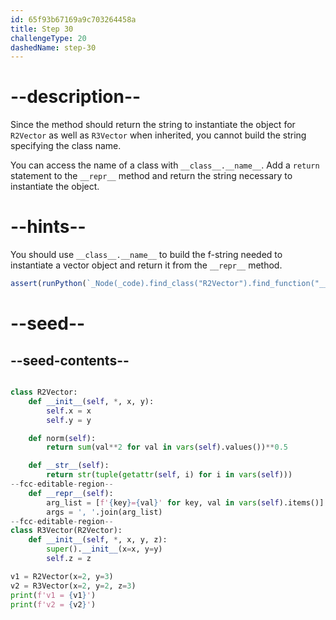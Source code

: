 ```yaml
---
id: 65f93b67169a9c703264458a
title: Step 30
challengeType: 20
dashedName: step-30
---
```


# --description--

Since the method should return the string to instantiate the object for `R2Vector` as well as `R3Vector` when inherited, you cannot build the string specifying the class name.

You can access the name of a class with `__class__.__name__`. Add a `return` statement to the `__repr__` method and return the string necessary to instantiate the object.

# --hints--

You should use `__class__.__name__` to build the f-string needed to instantiate a vector object and return it from the `__repr__` method.

```js
assert(runPython(`_Node(_code).find_class("R2Vector").find_function("__repr__").has_return("f'{self.__class__.__name__}({args})'")`))
```

# --seed--

## --seed-contents--

```py

class R2Vector:
    def __init__(self, *, x, y):
        self.x = x
        self.y = y

    def norm(self):
        return sum(val**2 for val in vars(self).values())**0.5

    def __str__(self):
        return str(tuple(getattr(self, i) for i in vars(self)))
--fcc-editable-region--
    def __repr__(self):
        arg_list = [f'{key}={val}' for key, val in vars(self).items()]
        args = ', '.join(arg_list)
--fcc-editable-region--
class R3Vector(R2Vector):
    def __init__(self, *, x, y, z):
        super().__init__(x=x, y=y)
        self.z = z

v1 = R2Vector(x=2, y=3)
v2 = R3Vector(x=2, y=2, z=3)
print(f'v1 = {v1}')
print(f'v2 = {v2}')
```
